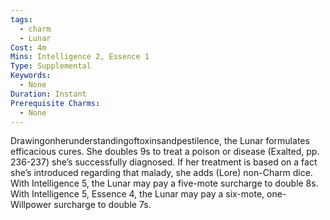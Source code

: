 ```yaml
---
tags:
  - charm
  - Lunar
Cost: 4m
Mins: Intelligence 2, Essence 1
Type: Supplemental
Keywords:
  - None
Duration: Instant
Prerequisite Charms:
  - None
---
```

Drawingonherunderstandingoftoxinsandpestilence, the Lunar formulates efficacious cures. She doubles 9s to treat a poison or disease (Exalted, pp. 236-237) she’s successfully diagnosed. If her treatment is based on a fact she’s introduced regarding that malady, she adds (Lore) non-Charm dice. With Intelligence 5, the Lunar may pay a five-mote surcharge to double 8s. With Intelligence 5, Essence 4, the Lunar may pay a six-mote, one-Willpower surcharge to double 7s.
